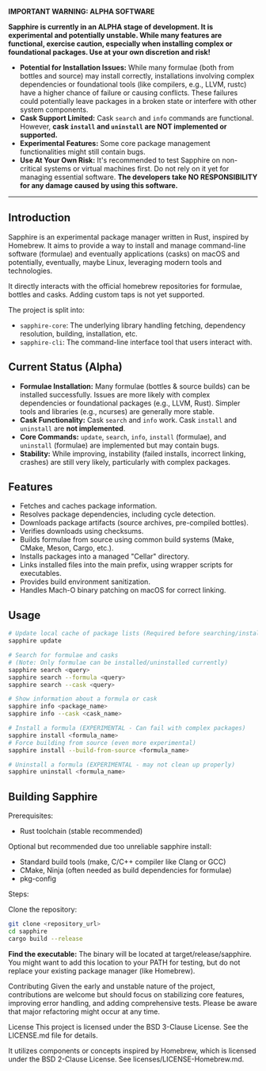 **IMPORTANT WARNING: ALPHA SOFTWARE**

**Sapphire is currently in an ALPHA stage of development. It is experimental and potentially unstable. While many features are functional, exercise caution, especially when installing complex or foundational packages. Use at your own discretion and risk!**

* **Potential for Installation Issues:** While many formulae (both from bottles and source) may install correctly, installations involving complex dependencies or foundational tools (like compilers, e.g., LLVM, rustc) have a higher chance of failure or causing conflicts. These failures could potentially leave packages in a broken state or interfere with other system components.
* **Cask Support Limited:** Cask `search` and `info` commands are functional. However, **cask `install` and `uninstall` are NOT implemented or supported.**
* **Experimental Features:** Some core package management functionalities might still contain bugs.
* **Use At Your Own Risk:** It's recommended to test Sapphire on non-critical systems or virtual machines first. Do not rely on it yet for managing essential software. **The developers take NO RESPONSIBILITY for any damage caused by using this software.**

---

## Introduction

Sapphire is an experimental package manager written in Rust, inspired by Homebrew. It aims to provide a way to install and manage command-line software (formulae) and eventually applications (casks) on macOS and potentially, eventually, maybe Linux, leveraging modern tools and technologies.

It directly interacts with the official homebrew repositories for formulae, bottles and casks. Adding custom taps is not yet supported.

The project is split into:

* `sapphire-core`: The underlying library handling fetching, dependency resolution, building, installation, etc.
* `sapphire-cli`: The command-line interface tool that users interact with.

## Current Status (Alpha)

* **Formulae Installation:** Many formulae (bottles & source builds) can be installed successfully. Issues are more likely with complex dependencies or foundational packages (e.g., LLVM, Rust). Simpler tools and libraries (e.g., ncurses) are generally more stable.
* **Cask Functionality:** Cask `search` and `info` work. Cask `install` and `uninstall` are **not implemented**.
* **Core Commands:** `update`, `search`, `info`, `install` (formulae), and `uninstall` (formulae) are implemented but may contain bugs.
* **Stability:** While improving, instability (failed installs, incorrect linking, crashes) are still very likely, particularly with complex packages.

## Features

* Fetches and caches package information.
* Resolves package dependencies, including cycle detection.
* Downloads package artifacts (source archives, pre-compiled bottles).
* Verifies downloads using checksums.
* Builds formulae from source using common build systems (Make, CMake, Meson, Cargo, etc.).
* Installs packages into a managed "Cellar" directory.
* Links installed files into the main prefix, using wrapper scripts for executables.
* Provides build environment sanitization.
* Handles Mach-O binary patching on macOS for correct linking.

## Usage

```bash
# Update local cache of package lists (Required before searching/installing)
sapphire update

# Search for formulae and casks
# (Note: Only formulae can be installed/uninstalled currently)
sapphire search <query>
sapphire search --formula <query>
sapphire search --cask <query>

# Show information about a formula or cask
sapphire info <package_name>
sapphire info --cask <cask_name>

# Install a formula (EXPERIMENTAL - Can fail with complex packages)
sapphire install <formula_name>
# Force building from source (even more experimental)
sapphire install --build-from-source <formula_name>

# Uninstall a formula (EXPERIMENTAL - may not clean up properly)
sapphire uninstall <formula_name>
```

## Building Sapphire

Prerequisites:

- Rust toolchain (stable recommended)

Optional but recommended due too unreliable sapphire install:
- Standard build tools (make, C/C++ compiler like Clang or GCC)
- CMake, Ninja (often needed as build dependencies for formulae)
- pkg-config

Steps:

Clone the repository:
```bash
git clone <repository_url>
cd sapphire
cargo build --release
```

**Find the executable:** The binary will be located at target/release/sapphire. You might want to add this location to your PATH for testing, but do not replace your existing package manager (like Homebrew).

Contributing
Given the early and unstable nature of the project, contributions are welcome but should focus on stabilizing core features, improving error handling, and adding comprehensive tests. Please be aware that major refactoring might occur at any time.

License
This project is licensed under the BSD 3-Clause License. See the LICENSE.md file for details.

It utilizes components or concepts inspired by Homebrew, which is licensed under the BSD 2-Clause License. See licenses/LICENSE-Homebrew.md.
